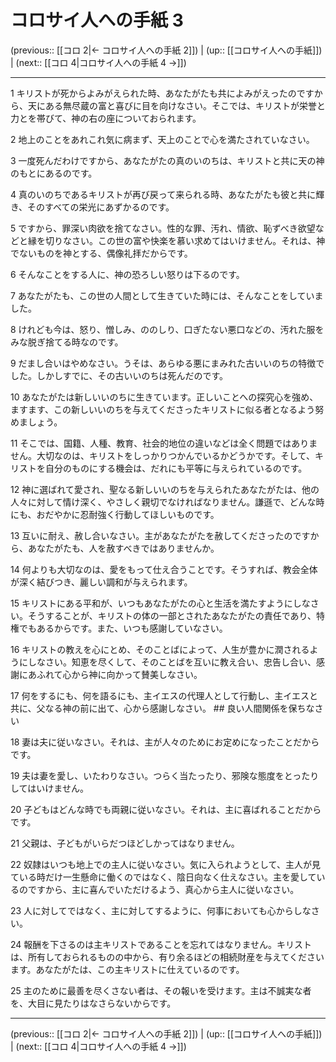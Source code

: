 # コロサイ人への手紙 3

(previous:: [[コロ 2|← コロサイ人への手紙 2]]) | (up:: [[コロサイ人への手紙]]) | (next:: [[コロ 4|コロサイ人への手紙 4 →]])

***


1 キリストが死からよみがえられた時、あなたがたも共によみがえったのですから、天にある無尽蔵の富と喜びに目を向けなさい。そこでは、キリストが栄誉と力とを帯びて、神の右の座についておられます。 

2 地上のことをあれこれ気に病まず、天上のことで心を満たされていなさい。 

3 一度死んだわけですから、あなたがたの真のいのちは、キリストと共に天の神のもとにあるのです。 

4 真のいのちであるキリストが再び戻って来られる時、あなたがたも彼と共に輝き、そのすべての栄光にあずかるのです。 

5 ですから、罪深い肉欲を捨てなさい。性的な罪、汚れ、情欲、恥ずべき欲望などと縁を切りなさい。この世の富や快楽を慕い求めてはいけません。それは、神でないものを神とする、偶像礼拝だからです。 

6 そんなことをする人に、神の恐ろしい怒りは下るのです。 

7 あなたがたも、この世の人間として生きていた時には、そんなことをしていました。 

8 けれども今は、怒り、憎しみ、ののしり、口ぎたない悪口などの、汚れた服をみな脱ぎ捨てる時なのです。 

9 だまし合いはやめなさい。うそは、あらゆる悪にまみれた古いいのちの特徴でした。しかしすでに、その古いいのちは死んだのです。 

10 あなたがたは新しいいのちに生きています。正しいことへの探究心を強め、ますます、この新しいいのちを与えてくださったキリストに似る者となるよう努めましょう。 

11 そこでは、国籍、人種、教育、社会的地位の違いなどは全く問題ではありません。大切なのは、キリストをしっかりつかんでいるかどうかです。そして、キリストを自分のものにする機会は、だれにも平等に与えられているのです。 

12 神に選ばれて愛され、聖なる新しいいのちを与えられたあなたがたは、他の人々に対して情け深く、やさしく親切でなければなりません。謙遜で、どんな時にも、おだやかに忍耐強く行動してほしいものです。 

13 互いに耐え、赦し合いなさい。主があなたがたを赦してくださったのですから、あなたがたも、人を赦すべきではありませんか。 

14 何よりも大切なのは、愛をもって仕え合うことです。そうすれば、教会全体が深く結びつき、麗しい調和が与えられます。 

15 キリストにある平和が、いつもあなたがたの心と生活を満たすようにしなさい。そうすることが、キリストの体の一部とされたあなたがたの責任であり、特権でもあるからです。また、いつも感謝していなさい。 

16 キリストの教えを心にとめ、そのことばによって、人生が豊かに潤されるようにしなさい。知恵を尽くして、そのことばを互いに教え合い、忠告し合い、感謝にあふれて心から神に向かって賛美しなさい。 

17 何をするにも、何を語るにも、主イエスの代理人として行動し、主イエスと共に、父なる神の前に出て、心から感謝しなさい。 ## 良い人間関係を保ちなさい 

18 妻は夫に従いなさい。それは、主が人々のためにお定めになったことだからです。 

19 夫は妻を愛し、いたわりなさい。つらく当たったり、邪険な態度をとったりしてはいけません。 

20 子どもはどんな時でも両親に従いなさい。それは、主に喜ばれることだからです。 

21 父親は、子どもがいらだつほどしかってはなりません。 

22 奴隷はいつも地上での主人に従いなさい。気に入られようとして、主人が見ている時だけ一生懸命に働くのではなく、陰日向なく仕えなさい。主を愛しているのですから、主に喜んでいただけるよう、真心から主人に従いなさい。 

23 人に対してではなく、主に対してするように、何事においても心からしなさい。 

24 報酬を下さるのは主キリストであることを忘れてはなりません。キリストは、所有しておられるものの中から、有り余るほどの相続財産を与えてくださいます。あなたがたは、この主キリストに仕えているのです。 

25 主のために最善を尽くさない者は、その報いを受けます。主は不誠実な者を、大目に見たりはなさらないからです。

***

(previous:: [[コロ 2|← コロサイ人への手紙 2]]) | (up:: [[コロサイ人への手紙]]) | (next:: [[コロ 4|コロサイ人への手紙 4 →]])
